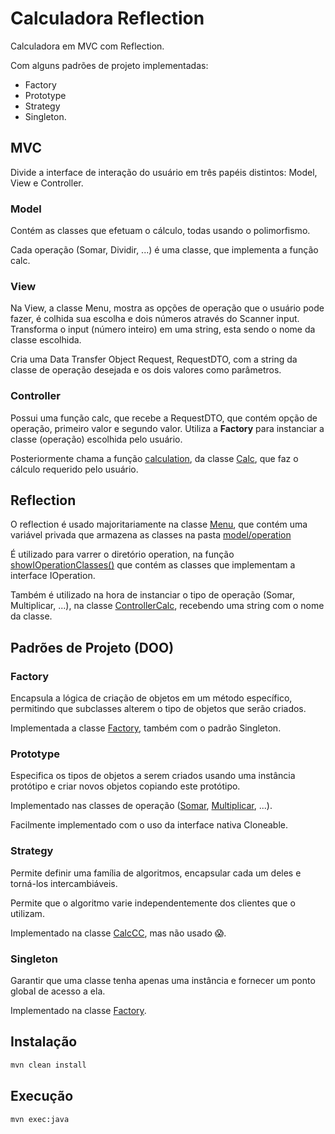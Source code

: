 # Calculadora Reflection

Calculadora em MVC com Reflection. 

Com alguns padrões de projeto implementadas: 
- Factory
- Prototype
- Strategy
- Singleton.

## MVC

Divide a interface de interação do usuário em três papéis distintos: Model, View e Controller.

### Model

Contém as classes que efetuam o cálculo, todas usando o polimorfismo.

Cada operação (Somar, Dividir, ...) é uma classe, que implementa a função calc.

### View

Na View, a classe Menu, mostra as opções de operação que o usuário pode fazer, é colhida sua escolha e dois números através do Scanner input.
  Transforma o input (número inteiro) em uma string, esta sendo o nome da classe escolhida.

Cria uma Data Transfer Object Request, RequestDTO, com a string da classe de operação desejada e os dois valores como parâmetros.

### Controller 

Possui uma função calc, que recebe a RequestDTO, que contém opção de operação, primeiro valor e segundo valor. Utiliza a **Factory** para instanciar a classe (operação) escolhida pelo usuário.

Posteriormente chama a função [calculation](src/main/java/org/example/controller/ControllerCalc.java?#L21), da classe [Calc](./src/main/java/org/example/model/Calc.java), que faz o cálculo requerido pelo usuário.

## Reflection

O reflection é usado majoritariamente na classe [Menu](./src/main/java/org/example/view/Menu.java?#L11), que contém uma variável privada que armazena as classes na pasta [model/operation](./src/main/java/org/example/model/operation)

É utilizado para varrer o diretório operation, na função [showIOperationClasses()](./src/main/java/org/example/view/Menu.java?#L52) que contém as classes que implementam a interface IOperation.

Também é utilizado na hora de instanciar o tipo de operação (Somar, Multiplicar, ...), na classe [ControllerCalc](./src/main/java/org/example/controller/ControllerCalc.java), recebendo uma string com o nome da classe.


## Padrões de Projeto (DOO)

### Factory

Encapsula a lógica de criação de objetos em um método específico, permitindo que subclasses alterem o tipo de objetos que serão criados.

Implementada a classe [Factory](./src/main/java/org/example/factory/Factory.java), também com o padrão Singleton.

### Prototype

Especifica os tipos de objetos a serem criados usando uma instância protótipo e criar novos objetos copiando este protótipo.

Implementado nas classes de operação ([Somar](./src/main/java/org/example/model/operation/Somar.java?#L9), [Multiplicar](./src/main/java/org/example/model/operation/Multiplicar.java?#L9), ...). 

Facilmente implementado com o uso da interface nativa Cloneable.

### Strategy

Permite definir uma família de algoritmos, encapsular cada um deles e torná-los intercambiáveis. 

Permite que o algoritmo varie independentemente dos clientes que o utilizam.

Implementado na classe [CalcCC](./src/main/java/org/example/model/CalcCC.java), mas não usado 😱. 

### Singleton

Garantir que uma classe tenha apenas uma instância e fornecer um ponto global de acesso a ela.

Implementado na classe [Factory](./src/main/java/org/example/factory/Factory.java?#L10).

## Instalação

```bash
mvn clean install
```

## Execução
````bash
mvn exec:java
````
